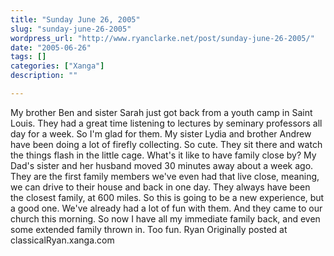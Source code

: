 ```yaml
---
title: "Sunday June 26, 2005"
slug: "sunday-june-26-2005"
wordpress_url: "http://www.ryanclarke.net/post/sunday-june-26-2005/"
date: "2005-06-26"
tags: []
categories: ["Xanga"]
description: ""

---
```


My brother Ben and sister Sarah just got back from a youth camp in Saint Louis. They had a great time listening to lectures by seminary professors all day for a week. So I'm glad for them.
 My sister Lydia and brother Andrew have been doing a lot of firefly collecting. So cute. They sit there and watch the things flash in the little cage.
 What's it like to have family close by? My Dad's sister and her husband moved 30 minutes away about a week ago. They are the first family members we've even had that live close, meaning, we can drive to their house and back in one day. They always have been the closest family, at 600 miles. So this is going to be a new experience, but a good one. We've already had a lot of fun with them. And they came to our church this morning.
 So now I have all my immediate family back, and even some extended family thrown in. Too fun.
 Ryan
Originally posted at classicalRyan.xanga.com
